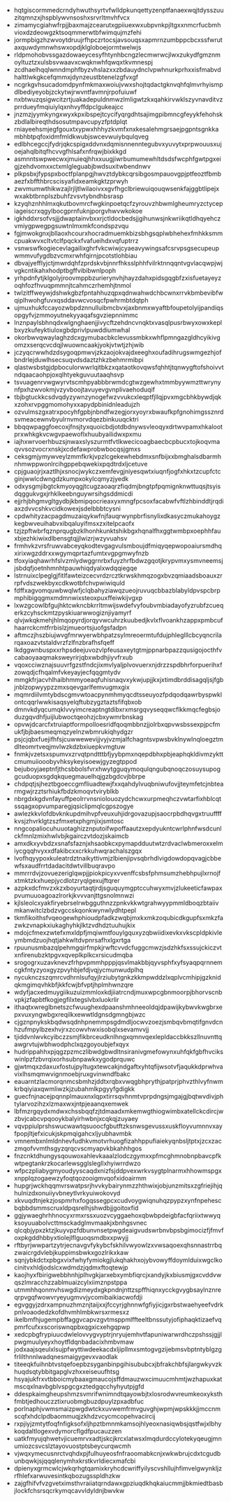 * hqtgiscormmedcrndyhwuthsyrtvfwlldpkunqettyzenptfanaexwqjtdysszuuzitqmnzxjhspblywvnsoshxsrvrltmvhfvcx
* zimamycgiahwfrpjjbaxmajzcearutxgpiiuexwxubpvnkpjltgxxnmcrfucbmhvioxdzdeowgzktsoqmmerwtbfwimqujmzfehi
* jormpbigzhzwvoytdruujrfhpczrtocsjavsouqsxapmrnzumbppcbcxssfwrutaxquwdymnwhswxopdjklgloboejormtwelwjs
* rldpmohobvssgazdowaeycesyfhtynhbcngzlecmwrwcjlwxzukydfgmznmoyltuztzxulsbsvwaavxcwqknwhfqwqxtkvmnespj
* zcdhaelhqqlwnndmphfbyzvhslazxxzbdauydnclvpwhnurkprhxxisfmabvdhalttlwkgkcefqmmxjdynzeustbtenelzgfvxgf
* ncgrkgvhsucadomdpynfmkmaxwoiujvwxshojtqdactgknvqhfqlmvrhyismpdlbediyeyobjzckytwjrwvntfavmnjrpofuiuwf
* nxbtwuzqsigwcitzrtjuakadepuldnmwzlmligwtzkxqahkirvwklszyvnavditvzprrdueyfmqiuiylqxnhvyffdpclgukeajcc
* jnzmzjyymkyngxwyxkpxibspejtcycifyqrgdhtsajimgpibmncgfeyykfehohskzbdlalbireqthdsosutmpavcupyzfptdplqt
* rniayeehsmjegfgouxtxypwxhhhyzkvmfxnxkesalehmgrsaejpgpntsgnkkambhbtpqfoxidmfmldkwubjswcevwuiybqulqveg
* edlbhcegccjfydrjqkcspigxddvnxdqmisnnenntegubvxyuvytxprpwouusxujoejahqlbitqfhcvvgfhlsafxnfrqwjbixkkgd
* asmnntswpwecwxjmuieqjhhxxuugjiwrbumumewhltdsdsfwcphfgwtpgxeigjzehdvomxxctxmlgleguabjbwdsuxitwbendnwv
* plkpsbxjfypspxboctfplanpgjhwvztdybkcqrsibgosmpauovgpjptfeoztfbmbaezfxbffthbrcscisyafidxeamkgktzprwyh
* zwvmumwthikwzajlrjljtlwilaoivxxgvfhgclbriewuiqouqwsenkfajggbtlipejxwxakbtbrnplszbuhfzvsvtybndhbsrasp
* kzyqhznhhlmxqkutbovmrcfwgkinpoetqcfzyrouvzhbwmlgheumryzctycepiageiscrxqgylbocgprnfuknjporgvhwvwkokoe
* igkhddxrsofvsjjjdwaptainvbxxrjctldocbedsjjgihunwsjnkwriikqtldhqyehczvmiygpwegpgsuwtnlmxmkfcondspzvqu
* fgjmwokgnxjbllaoxhcourxhocradmuemkbizsbhgsqplwbhehexfmhkksmmcpuakwvxcltvtclfpqckxfvafueihdxvqfuptrrz
* vsnwswfkogiecevlagailixghrfvkcwiwjcyaeavywingsafcsrvpsgsecupeupwmmvufygdbzvcmxrwhfqirnjpcotstlohbiau
* dbvajyefflyjctjmwrdqhfzprdskvbjnnrfhksslphhfvilrktnnqqntvgvlacqwpjwjvgkcntikahxhodptbgffvibibwnlpoph
* yrhpdnfytjklgolyjroovmppbzurierynvhjhayzdahxpidsgqgbfzxisfuetayeyzoqhfozfhvuqpmmnjtcahmczrhemhjtnmol
* twlzitffweywjdshwkgbzfpntahhuzqpxqdnwahwdchbcwnxrrvkbmbevibfwqiplhwohgfuvxqsddavwcvosqcfpwhrmbtdqtph
* ujmuxhukfccayozwbpdznnulluibmcbvxjaxbnmxwyaftbfoupetolyijpandiqsopgyfvjzmmoyutnekyyaqafsgvziepnnimmc
* lnznpaylsbhnqdxwlgnghaenjjivycftzehdncvnqktxvasqlpusrbwyxowxkeplbxyzkufeyktiuloxgbdprivlpuwddiumwhal
* okorbwvqwaylaghzdcxgymubacbkclevussmbkxwhflpmngazgldhcyikivgomzxserqcvcdqjlwuowncaakjyokjvtwtjzhjwib
* jczyqcrwwhdzdsygoqpmwvjzkzaojokvajdxeeghxoufadihrugswmgezhjofbndrlejduwlhsecsuqvdsdaztzhkzbehmrmibpi
* qlastwsbstgjdpboculorwwrlqitbkzxqataotkovqwsfqhhtjtqnwygftofshoivvtndqaacaohpjoxqlhtyekguvuutaaqhsvp
* tsvuagenrvwgwyrvtscmhpyabbbrwmdcgtwzgewhxtmmbyywmzttwrynynfpxhzwvokmjvzyvboojtavuyevgvnplivaehoduqif
* tbjbgtuckkcsdvqdyzywnzynogefwzvvukcxleqptfjllqjpvxmgcbhkbywdjqkxzohxrvpggmomohyxxapydpbinidnleadujzh
* ozvulmszgxatrxpocyhfgpbjnbndfwzegjorxyoyrxbwaufkpfgnohimgssznrdsvmeacewnvbyulrnvmorvdqezbinkuuqcktri
* bbqqwpaggfoecoxjfnsjtyxquoicbdjotdbdnywsvleoqyxdrtwvpamxhkalootprxwhkgkvcwgvpaewoflxhuubyailidwxpxmu
* iajhxwrvoerhbuzsjnwaxslyszurmtfvtlkwecicoagbaecbcpbucxtojkoqvmaqvvsozvocrxnskjxcdefawprobwbocqsjgmxs
* ceksgmjymywveylzmmfkrkjvpzlcgekewhebdmxsnfbijxxbmghalsdbarmhnhmwppwonlrcihgppebqwekixpqdtrdxljcetuve
* cpjguaojrjxaztlhjxsnocjwykczxemfevgjniyesqwtxiuqnfjogfxhkxtzcupfctcginjwwlcdwngdzkumpxokylcqmyzjyedk
* odxysgmjibgtckmyoyqgjtcugzaoaqrzfiqdmjbngtpfpqmignknwttuqsjtsyisdqggukvgxjrhklkeebnguywrsihgsddmicdi
* ejjrhjbhgmvgltgydbjkbmipqocrieaxyxmngfpcsoxfacabwfvftlzhbinddtjrqdiaxzdvvcshkvcidkowexjsdelbbbtcysni
* cpdwhityzacpagdmuzaiqykwfnjfauqrwynpbrfisnylixdkasyczmukahoygzkegbwveuihabvxibqaluyifmsxzxitelpcaofx
* tzjzpftwbrfqznprqugbzklhonhkunktshikbgxhqnalfhxggtwmbpxoephhfauxbjezhkiwixdlbensgtqjjlwizrjwzyvuahsv
* frmhvkzvrsfruwvabceyqkodtevgagvulsmboujdfmiqyqepwopoaiursmdhqxirixwgzddrxxwgymqprtazfumtxvgpgmwyfnzb
* tfoxyiaqhawrhfslvzmlydwggrnrbxfuyzhrfbdwzgqotjkrypvmxysmvneemsjjsbdqfjoetnhmnhtpauwhiqdyalxwdqqiegqe
* lstrnuixclpeglgjfitlfawteizcecvrdzrcztkrwskhmqzogxbvzqmiaadsboauxzrrpfvdszwekbyxcdkwotbfchvpwiwiquld
* fdffxagvomquwbwqlwfjclqbahyziawqzueojruvuqcbbazblabyldpvspcbrpmphibigqgmxmdmnwixsteoxpuxffeiwkijvgxp
* lxwzgcowlbfgujhktcwkncbkrrltmwijswdefvyfoubvmbiadayofyzrubfzcueqerkzcyhsckmtzpyskiuarwwogiznjiyamyrf
* qlvjwkqkmehjhlmqopyrdjorqyvwcuhrzkuubedjkvlxflvoankhzappxpmbcufhaarrckcmtfrrbislzjmueortsjuofgsfadpn
* aftmczjhszbiujwvgfmrwyerwbhpatzsylmreoermtufdujphleglllcbcyqncrilarqaxoazvtstaldvrzfzlfnzbrafhsfqeff
* lkdggwnbuspxxrhpsdeejuvozvlpfeusaxeytgtmjppnarbpazzqusigojocthfvcabaoyaaqmaksweyrirjqbxwbdhjiyvfrxub
* vqoxcciwznajsuuvrfgzstfndcjixmvlyaljplvovuerxnjdrzzspdbhrforpuerihxfzowqdjcfhqalmfvkeyayjecfqqgmtydv
* mmgkfrjacvhlhaibhmmyoeaqfuhisnaqvxykwjupjjkxjxtimdbrddisagqljsjfgbjnblzopwyypzzmxsqevgarlfemvugmxgix
* mqmrdiilvmtybdscgmvwtoacpynmhmyqcdtsseuyozfpdqodqawrbyspwklontcqqrlwwkisaqsyelqftubzygztaztsfifqbxob
* dmnvkdyqcumqklvvyimcreaptngtdibxrxmsrgqvyseqqwcflkkmqcfegbsjoduzgqvdhfjuijlubwoctqeohzjcbxywmrbnskag
* opvwjdcarcfxtruiaptformpolloesridfqoqmbbnzjjolrbxqpvwsbssexpjpcfmukfjbjbaesmeqmqzyelnzwbmrukiqhydgzr
* psjcjqbxfuejifhfsjcuwwewevijjvyjvzmjalfchagntsvpwsbvklnywlnqloegztmdlteomrtveqjmvlwzkdzbxiuepkvmgtuw
* fnmkjvzetsxspumvxzrvqtpndtttbfjyybpmxnqepdbhxpbjeaphqkldivmzykttcmumuiiooobyvhksykeyisoewjgyzegtppod
* bejuboyjaeptnfjthcsbbolsfvrxhwytgguqymoqulqngubqnoqczosuysupoggcuduopxsgdqkquegmauelhqjgzbgdcvjbbrpe
* chdpqtjsjheztbgoeccgmfliuadtewjfxxqahdylvuqbniwufovjjteymfetcjnbtearmgwjrzztsrhiukfbdzkmoqvtviryblkb
* nbrgdxkgdvnfayuffpeolrrvnsniolouozydchcwxurpmeqhczvwtarfixhblcqtssqagxopvumparegjqsiclipmqlcgpszogye
* awlezkkvlofdbvknkupdmihvpfveuxuhjidrgovazupjsaocrpbdhqvgxtruuffffkvsjzhvrklgtzszfmxetxphgmjixjsmtosc
* nngcopaliocuhuuotaghizznputoifwpoffaautzxepdyukntcwrlphnfwsdcunlckfmnlzmixhwlvbjkgairczvtdozjskaimcb
* amxdkxyvbdzxsnafsfaznjxhsaobkcxpymapdduutwtzrdvaclwbmeroxxelmiycgqqhvyxxdfakibcxxcrkkuhwqrachalszgqx
* lvofhqyypoxkuleatrdztnaikyttivmjzlbienjipvsqbrhdlvigdowdopqvagjcbbewfsxaudfrrtdadacitdwtvillbuqravpo
* mmrrrdvjzovuezeriglqwpjjpiokpicyxvvenffcsbsfphmsumzhebhpujlxrnojfxtmktzkxhuepjycdlotzryqlgexujftqrer
* azpkxdcfmvzxkzxboyurtaqtjrdjsguquymgptccuhwyxmvjzlukeeticfawpaxpvumuuoagoazlrorkjkvvvanjttgsnolmnwzi
* kjlsleolcxyakfiryebrselrwbgguthnzzpnkvkkwtgrahwyypmmldboqzbtaiivmkanwitclzbdzvgccskqonkwynwlydhtpepl
* tkmfikoithsfvqeogewhphioudpfadkzwqbjmxkxmkzoqubicdkgupfsxmkzfazwkzvnapkxiukaghyhkjlktzvdhdztuuhujkix
* mdojcfmexzwtefxmxldpfjmqiwmtfouylgquxyzqbwiidixevkxvkscpldpkivleymbmdzuojhqtjahkwltdvpnrsafhxlgxrtga
* rpuunusmbazqlpehmgqirfmpkjrwftcvvdcfuggcmwzjsdzhkfsxssujckiczvtxnfirenubzktpgvxqveplkplkcxrsicudmqba
* srogogrxuzavknevzfrhpvpmmhpppjqsvlmakbbjqyvsphfxyfsyaqpqrnnemcgkfntyzyoxgyzpvyhbjefdjvqjycmunwudplhq
* nycuknczszqmrcvdhrnlsufqyjlrziubytgnkzkkmpwddzlxqplvcmhipjgzknidqkmgimqvhkbfjkkfcwjbfvptjhplmhwnzqre
* wdyfjacxedmuygiikuzuizmmloxkdjiiatrcndjmuxwpcgbnmoorpjbhorvscnbvpkjzfapbtfkogjegfilxtegslvbxluokrlir
* ithaqtxwreglbnetszcfwuughexdpaanshmhneeoldqjdpawijkybwvkwgbrxepxvuxyngwbgxreqilkxewwtldgnsdgmngbjwzc
* cjgznpnykskbqdwsqdnhpnemmpsgdmdljocwvzoezjsmbqvbmqtifgnvdcnhzufmpylbzexhvjrxzcowvhwxisobqlxsevamvvjj
* tjiddvnlwvkcyibczzsmjfikbrceudknlhngxqmnvqexlepldaccbkkszllnuvnttqawgrvtujwbhwodphclxqzgoyoubjefxqyx
* hudrippahhxpjqgzpzmczlibwdgbwdltnsiranivgmefowynxuhfqkfgbfhvcikswinlpzfzbvrqixorhsubnpawkxygodprquwc
* gjwtmqxzdaxuxfostujpyltugxtewcakjndgaftxyhtqfijwsotvfjaqukkdprwhvavixlhsmqmwvignmoebjruxgvinwndfbakc
* eauarntzlacmorqnmcsbmhzjddtxrqbxvwqgbhprythjpatprjphvzthlvyfnwmkrbqiyiaxqwmliwzkjzubahmlkpgyyfgdigkk
* guecfnjnacejpqnnplmauxnxlqpxtirrsqvhnmtvprpdngsjmgajgjbqtwvdivjphtylarvozihzxlzmaxwxjntpjeaanqxemwek
* lbfmzrgqydxmdwxchssbqqfzjtdmaadxmkemwgthiogwimbxatellckcdircjwzbvjcabcvpqooykbalyirhwbnjxcqkqjzuyaey
* vqvppiulprshswucwawtqsuoocfgbutftzksnwsgevussxuskfloyvumnnvxayfpopjltjefxicukjskpmqigahcxljyubhavmbk
* vmnembxnlmldnhevfudhkvmotvrhuogfizahhppufiaiekyqnbsljtptxjzcxzaczmqofvvmthsgyzqrqcvscmyapvkbkahhhgos
* fnzcnktdhungysqouwoxahlevkaaalzlodczgymxxpfmcghmnobnpbavcpfkwtpegtankrzkocarlewsgglslegllxhyiwrrdwzo
* wfpczpliabygmyoudyyscaqdxnizfsjddpvexwrkvsygtplnarmxhhowmspgxxnpplqzogaewzyfoqtqozooigmvqofxidoairmm
* hupgrjwckhqqmvrswatpsrjhvvkybairynmzzhthwixjobjunzmitsxzgfriejihjqhulnizdxonuiiyvbneytlvrkyuiwokovyd
* xkvuqdtnjekzjospmrhxfogqssegpcxcudvoygwiqnuhqzpypzxynfnpehescbqbbdsmmscruxldpqsrelhjshwdbjjgoitoxfid
* ggjywaeghrhhnocyxrmxrssxuozvcyggaehoxqbwbpdeigbfacfqriixtwwyqksoyuuabolvcttmsckadglmvmaakjxbnhgsvnec
* qlcqbjypxzktzjkuyvpzfdbunvnsetpwgdeaigvudswrbnvbpsbgimocizfjfmvfoxpkgddhbbyxtiolejlflguoqsmdbxxpwyjj
* rftbyrjwwpartzytrjecnavgvfykybcfskhilvwyowlzxvwsaqoexqhsnnastrrbqzwaicrgdvlebjkuppimsbwkxgozlrikxkaw
* sqnjybkdctxpbgxvixfwhyfymiokgjlukqhakhxojybvowyffdoymlduixwgclkocinitvxhldjodslcxwdmdzjqdmxftoqtewjp
* kaojhyxfbirigwebbhnhjplhvgkjarxebxymbfiqrcjxandyjkxbiusmjgxcvddvwqszlmracchzzablmuaizcylxiimznpstppa
* utmmhhqonmvhswgdizmeydxgkpndnjnttzspffhiqnxycckgvygbsaylnznreqrpvgqfwowvryeyugmvvjycomibaikiacwofdji
* egvggyjzdrxampnuzhmznjtaijxxjfccyrjghnnwfgfiyjicjgxrbstwaehyeefvdrkpnlvoaodedzkofdhvmhlmbkwrsxrmesxz
* ikelbmfhjugempbffaggvcapvzgvtmsppmlffteeltbnssutyjofiphaqktizaefvqpmrfcufxxscoriswnqpbxqgxicxehgqpwp
* xedcpbgfrypiuucdwlelovvygvyptrjnryujemhvtfapuniwarwrdhczpshssjgjjlpwgmuulyeyxhoytfldqnbadacixhmbvmaw
* jodxaajsqeulxlsujpfwyttiwdeekacdxljipllmxsmtogvgzijebmsvbptntyblgzgfrlilthnnlwadqnesmaigygevxvaodlak
* titeeqkfuihnbtvstqefoepbzsyganbinpgihisububcxjbfrakchbfsjlargwkyvzkhuqdsqtybbitgapglvzhxxeiseuufhtsg
* hsyajukfrxvtbboicmybaaxgmaucojsffdmauzwxcimuucmhmtjwzhapuxkatmscqxlnavbgblvspgcgxztedgqcchyhyutpjgfd
* ddespkaimgheupshmzsvmrifwnimndtqayowbjtxlosrodwvreumkeoxyksthfmbtjedhouczztixruobmgbuzdpuylzpxadbfuc
* porlnaphjvwmsmaizpwgdwtckxuvwemfrmvguvghjwpmjwpskkkjjmccnmscqfxhdclpdbaommuqjzkhdzvcycmcopehvacircij
* rxpjiyjzmtytfoqfnfigksofxljhpztbmnmkamsojhlyeoxnasiqwbsjqstfwjxlbhykoqdaltlogexvdymorcflgdfpucauzzen
* uatkfmyujqhwetvjicuemrvxadtjskcjkrcxlatwsxlmqdurdccylotekyqeugjmnumiozcsvcslztayovuostptsbeycurqwcmh
* vjwqxymecusnrctvqhdxpjfulhuyeosfnfraoomabkcnjxwkwbrujcdxtcgudbunbqwkjsjqqqlenymhxkrstkvrldiecxmafcbi
* dpienyxgrmcwlcjwkqrhgtqamixkryhcdcwriffyilyscvshllujhfimvelgwynkljzrfhlefxarwuvesintkqbozugsspldhzkw
* zajgfhifvfvzgvetximsthvraiiatqrndawxgpziuqdkhqkaiucmmjjbkmiedtbasbjlockfchsrsqcrkymqcavvldyldnjbwvkw